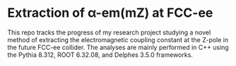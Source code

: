 # Extraction of α-em(mZ) at FCC-ee
This repo tracks the progress of my research project studying a novel method of extracting the electromagnetic coupling constant at the Z-pole in the future FCC-ee collider. The analyses are mainly performed in C++ using the Pythia 8.312, ROOT 6.32.08, and Delphes 3.5.0 frameworks. 
